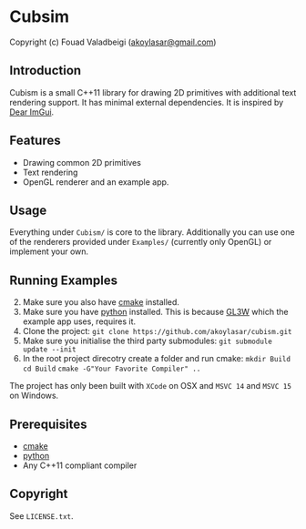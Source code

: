 # Cubsim
Copyright (c) Fouad Valadbeigi (akoylasar@gmail.com)

## Introduction
Cubism is a small C++11 library for drawing 2D primitives with additional text rendering support. It has minimal external dependencies. 
It is inspired by [Dear ImGui](https://github.com/ocornut/imgui).

## Features
- Drawing common 2D primitives
- Text rendering
- OpenGL renderer and an example app.

## Usage
Everything under ```Cubism/``` is core to the library. Additionally you can use one of the renderers provided under ```Examples/``` (currently only OpenGL) or implement your own.

## Running Examples
2. Make sure you also have [cmake](https://cmake.org/download/) installed.
1. Make sure you have [python](https://www.python.org/downloads/) installed. This is because [GL3W](https://github.com/skaslev/gl3w) which the example app uses, requires it.
2. Clone the project:
    ```git clone https://github.com/akoylasar/cubism.git```
3. Make sure you initialise the third party submodules:
    ```git submodule update --init```
4. In the root project direcotry create a folder and run cmake:
    ```mkdir Build ```
    ```cd Build```
    ```cmake -G"Your Favorite Compiler" ..```

The project has only been built with ```XCode``` on OSX and ```MSVC 14```  and ```MSVC 15``` on Windows. 

## Prerequisites
- [cmake](https://cmake.org/download/)
- [python](https://www.python.org/downloads/)
- Any C++11 compliant compiler 

## Copyright
See ```LICENSE.txt```.